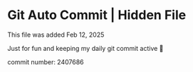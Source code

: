 # Git Auto Commit | Hidden File

This file was added Feb 12, 2025

Just for fun and keeping my daily git commit active 🤪

commit number: 2407686
